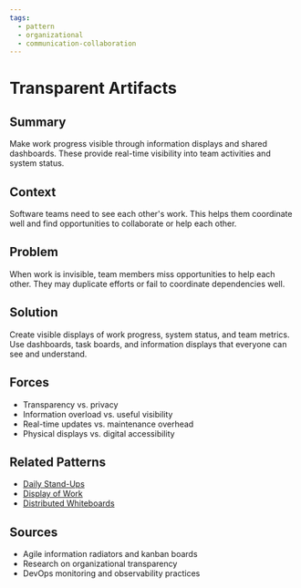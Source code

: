 ```yaml
---
tags:
  - pattern
  - organizational
  - communication-collaboration
---
```

# Transparent Artifacts

## Summary
Make work progress visible through information displays and shared dashboards. These provide real-time visibility into team activities and system status.

## Context
Software teams need to see each other's work. This helps them coordinate well and find opportunities to collaborate or help each other.

## Problem
When work is invisible, team members miss opportunities to help each other. They may duplicate efforts or fail to coordinate dependencies well.

## Solution
Create visible displays of work progress, system status, and team metrics. Use dashboards, task boards, and information displays that everyone can see and understand.

## Forces
- Transparency vs. privacy
- Information overload vs. useful visibility
- Real-time updates vs. maintenance overhead
- Physical displays vs. digital accessibility

## Related Patterns
- [Daily Stand-Ups](daily-stand-ups.md)
- [Display of Work](../cross-disciplinary/display-of-work.md)
- [Distributed Whiteboards](distributed-whiteboards.md)

## Sources
- Agile information radiators and kanban boards
- Research on organizational transparency
- DevOps monitoring and observability practices